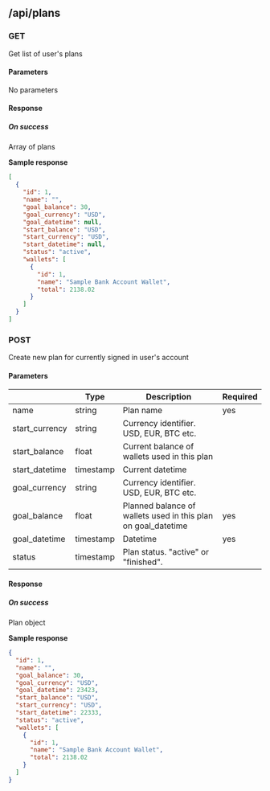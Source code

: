 ## /api/plans
### GET

Get list of user's plans

#### Parameters
No parameters

#### Response
##### On success

Array of plans

**Sample response**

```json
[
  {
    "id": 1,
    "name": "",
    "goal_balance": 30,
    "goal_currency": "USD",
    "goal_datetime": null,
    "start_balance": "USD",
    "start_currency": "USD",
    "start_datetime": null,
    "status": "active",
    "wallets": [
      {
        "id": 1,
        "name": "Sample Bank Account Wallet",
        "total": 2138.02
      }
    ]
  }
]
```
### POST

Create new plan for currently signed in user's account

#### Parameters
|                | Type      | Description                                                   | Required |
| -------------- | --------- | ------------------------------------------------------------- | -------- |
| name           | string    | Plan name                                                     | yes      |
| start_currency | string    | Currency identifier. USD, EUR, BTC etc.                       |          |
| start_balance  | float     | Current balance of wallets used in this plan                  |          |
| start_datetime | timestamp | Current datetime                                              |          |
| goal_currency  | string    | Currency identifier. USD, EUR, BTC etc.                       |          |
| goal_balance   | float     | Planned balance of wallets used in this plan on goal_datetime | yes      |
| goal_datetime  | timestamp | Datetime                                                      | yes      |
| status         | timestamp | Plan status. "active" or "finished".                          |          |

#### Response
##### On success

Plan object

**Sample response**

```json
{
  "id": 1,
  "name": "",
  "goal_balance": 30,
  "goal_currency": "USD",
  "goal_datetime": 23423,
  "start_balance": "USD",
  "start_currency": "USD",
  "start_datetime": 22333,
  "status": "active",
  "wallets": [
    {
      "id": 1,
      "name": "Sample Bank Account Wallet",
      "total": 2138.02
    }
  ]
}
```
